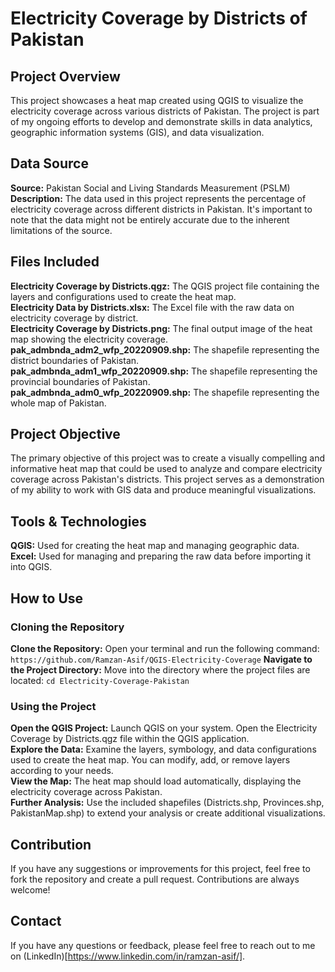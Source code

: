 # Electricity Coverage by Districts of Pakistan

## Project Overview
This project showcases a heat map created using QGIS to visualize the electricity coverage across various districts of Pakistan. The project is part of my ongoing efforts to develop and demonstrate skills in data analytics, geographic information systems (GIS), and data visualization.

## Data Source
**Source:** Pakistan Social and Living Standards Measurement (PSLM)  
**Description:** The data used in this project represents the percentage of electricity coverage across different districts in Pakistan. It's important to note that the data might not be entirely accurate due to the inherent limitations of the source.

## Files Included
**Electricity Coverage by Districts.qgz:** The QGIS project file containing the layers and configurations used to create the heat map.  
**Electricity Data by Districts.xlsx:** The Excel file with the raw data on electricity coverage by district.  
**Electricity Coverage by Districts.png:** The final output image of the heat map showing the electricity coverage.  
**pak_admbnda_adm2_wfp_20220909.shp:** The shapefile representing the district boundaries of Pakistan.  
**pak_admbnda_adm1_wfp_20220909.shp:** The shapefile representing the provincial boundaries of Pakistan.  
**pak_admbnda_adm0_wfp_20220909.shp:** The shapefile representing the whole map of Pakistan.

## Project Objective
The primary objective of this project was to create a visually compelling and informative heat map that could be used to analyze and compare electricity coverage across Pakistan's districts. This project serves as a demonstration of my ability to work with GIS data and produce meaningful visualizations.

## Tools & Technologies
**QGIS:** Used for creating the heat map and managing geographic data.  
**Excel:** Used for managing and preparing the raw data before importing it into QGIS.

## How to Use
### Cloning the Repository
**Clone the Repository:** Open your terminal and run the following command:
`https://github.com/Ramzan-Asif/QGIS-Electricity-Coverage`
**Navigate to the Project Directory:** Move into the directory where the project files are located:
`cd Electricity-Coverage-Pakistan`
### Using the Project
**Open the QGIS Project:** Launch QGIS on your system. Open the Electricity Coverage by Districts.qgz file within the QGIS application.  
**Explore the Data:** Examine the layers, symbology, and data configurations used to create the heat map. You can modify, add, or remove layers according to your needs.  
**View the Map:** The heat map should load automatically, displaying the electricity coverage across Pakistan.  
**Further Analysis:** Use the included shapefiles (Districts.shp, Provinces.shp, PakistanMap.shp) to extend your analysis or create additional visualizations.

## Contribution
If you have any suggestions or improvements for this project, feel free to fork the repository and create a pull request. Contributions are always welcome!

## Contact
If you have any questions or feedback, please feel free to reach out to me on (LinkedIn)[https://www.linkedin.com/in/ramzan-asif/].

